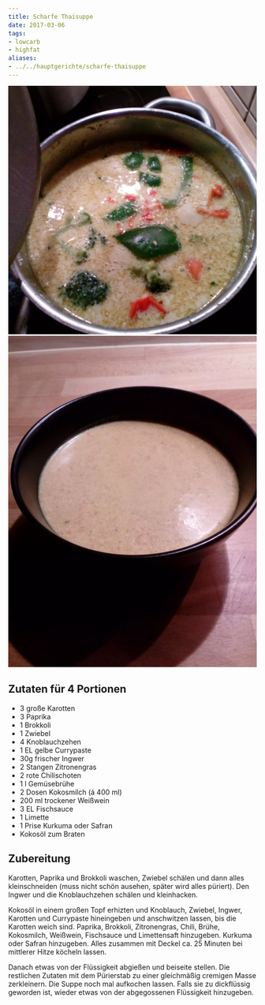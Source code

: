 ```yaml
---
title: Scharfe Thaisuppe
date: 2017-03-06
tags:
- lowcarb
- highfat
aliases:
- ../../hauptgerichte/scharfe-thaisuppe
---
```


![](/img/scharfe-thaisuppe1.webp)
![](/img/scharfe-thaisuppe2.webp)

## Zutaten für 4 Portionen
- 3         große Karotten
- 3         Paprika
- 1         Brokkoli
- 1         Zwiebel
- 4         Knoblauchzehen
- 1 EL      gelbe Currypaste
- 30g       frischer Ingwer
- 2 Stangen Zitronengras
- 2         rote Chilischoten
- 1 l       Gemüsebrühe
- 2         Dosen Kokosmilch (á 400 ml)
- 200 ml    trockener Weißwein
- 3 EL      Fischsauce
- 1         Limette
- 1         Prise Kurkuma oder Safran
- Kokosöl zum Braten

## Zubereitung
Karotten, Paprika und Brokkoli waschen, Zwiebel schälen und dann alles kleinschneiden (muss nicht schön ausehen, später wird alles püriert). Den Ingwer und die Knoblauchzehen schälen und kleinhacken.

Kokosöl in einem großen Topf erhizten und Knoblauch, Zwiebel, Ingwer, Karotten und Currypaste hineingeben und anschwitzen lassen, bis die Karotten weich sind. Paprika, Brokkoli, Zitronengras, Chili, Brühe, Kokosmilch, Weißwein, Fischsauce und Limettensaft hinzugeben. Kurkuma oder Safran hinzugeben. Alles zusammen mit Deckel ca. 25 Minuten bei mittlerer Hitze köcheln lassen.

Danach etwas von der Flüssigkeit abgießen und beiseite stellen. Die restlichen Zutaten mit dem Pürierstab zu einer gleichmäßig cremigen Masse zerkleinern. Die Suppe noch mal aufkochen lassen. Falls sie zu dickflüssig geworden ist, wieder etwas von der abgegossenen Flüssigkeit hinzugeben.
